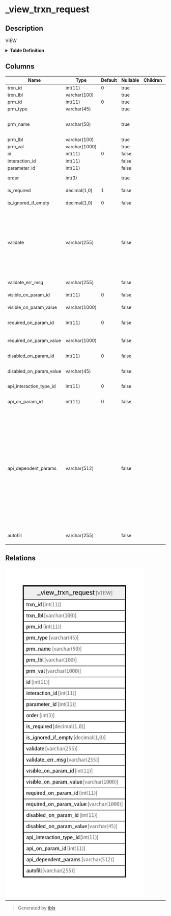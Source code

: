 # _view_trxn_request

## Description

VIEW

<details>
<summary><strong>Table Definition</strong></summary>

```sql
CREATE VIEW _view_trxn_request AS (select `i`.`id` AS `trxn_id`,`i`.`label` AS `trxn_lbl`,`p`.`id` AS `prm_id`,`t`.`name` AS `prm_type`,`p`.`name` AS `prm_name`,`p`.`label` AS `prm_lbl`,`p`.`value` AS `prm_val`,`r`.`id` AS `id`,`r`.`interaction_id` AS `interaction_id`,`r`.`parameter_id` AS `parameter_id`,`r`.`order` AS `order`,`r`.`is_required` AS `is_required`,`r`.`is_ignored_if_empty` AS `is_ignored_if_empty`,`r`.`validate` AS `validate`,`r`.`validate_err_msg` AS `validate_err_msg`,`r`.`visible_on_param_id` AS `visible_on_param_id`,`r`.`visible_on_param_value` AS `visible_on_param_value`,`r`.`required_on_param_id` AS `required_on_param_id`,`r`.`required_on_param_value` AS `required_on_param_value`,`r`.`disabled_on_param_id` AS `disabled_on_param_id`,`r`.`disabled_on_param_value` AS `disabled_on_param_value`,`r`.`api_interaction_type_id` AS `api_interaction_type_id`,`r`.`api_on_param_id` AS `api_on_param_id`,`r`.`api_dependent_params` AS `api_dependent_params`,`r`.`autofill` AS `autofill` from (((`transaction_framework`.`request_structure` `r` left join `transaction_framework`.`parameters` `p` on((`r`.`parameter_id` = `p`.`id`))) left join `transaction_framework`.`parameter_types` `t` on((`p`.`parameter_type_id` = `t`.`id`))) left join `transaction_framework`.`interactions` `i` on((`r`.`interaction_id` = `i`.`id`))) order by `i`.`id`,`r`.`order`)
```

</details>

## Columns

| Name | Type | Default | Nullable | Children | Parents | Comment |
| ---- | ---- | ------- | -------- | -------- | ------- | ------- |
| trxn_id | int(11) | 0 | true |  |  |  |
| trxn_lbl | varchar(100) |  | true |  |  |  |
| prm_id | int(11) | 0 | true |  |  |  |
| prm_type | varchar(45) |  | true |  |  |  |
| prm_name | varchar(50) |  | true |  |  | Parameter name to be sent as name/value pair to the server. If blank, the parameter is not sent to the server. |
| prm_lbl | varchar(100) |  | true |  |  |  |
| prm_val | varchar(1000) |  | true |  |  |  |
| id | int(11) | 0 | false |  |  |  |
| interaction_id | int(11) |  | false |  |  |  |
| parameter_id | int(11) |  | false |  |  |  |
| order | int(3) |  | true |  |  | Order number in which the request parameters should be displayed |
| is_required | decimal(1,0) | 1 | false |  |  | Is it mandatory to provide a value for this field? |
| is_ignored_if_empty | decimal(1,0) | 0 | false |  |  | Do not send the parameter in HTTP request if the value is empty |
| validate | varchar(255) |  | false |  |  | Custom validation expression. Use {} for current field's value. Use {param-name} to use another parameter's value.<br>Supports LISP like notation in JSON ARRAY format. First item in array is function name and next items are the operands.<br>Eg: (this-field>amount && this-field<=max_amount) will be written as: ['&&',  ['>',{},{amount}], ['<=',{},{max_amount}]] |
| validate_err_msg | varchar(255) |  | false |  |  | Error message to show when the validation fails |
| visible_on_param_id | int(11) | 0 | false |  |  | id of PARAMETER on which the visibility of this PARAMETER depends |
| visible_on_param_value | varchar(1000) |  | false |  |  | value of PARAMETER on which the visibility of this PARAMETER depends |
| required_on_param_id | int(11) | 0 | false |  |  | id of PARAMETER on which the optionality of this PARAMETER depends |
| required_on_param_value | varchar(1000) |  | false |  |  | value of PARAMETER on which the optionality of this PARAMETER depends |
| disabled_on_param_id | int(11) | 0 | false |  |  | id of PARAMETER based on which this PARAMETER is enabled/disabled |
| disabled_on_param_value | varchar(45) |  | false |  |  | value of PARAMETER based on which this PARAMETER is enabled/disabled |
| api_interaction_type_id | int(11) | 0 | false |  |  | interaction_type_id for making a API call to modify this field in real time |
| api_on_param_id | int(11) | 0 | false |  |  | id of PARAMETER on which the API call depends. API is called every time that parameter changes |
| api_dependent_params | varchar(512) |  | false |  |  | Structure to define dependent parameters, map current parameter name with API parameter name and define constraints. Eg:<br>{<br>  "utility_acc_no": {                                            // Call this API if utility_acc_no changes<br>        "api_param_name":"mobile_number",        // Send value of utility_acc_no as mobile_number to the API (map utility_acc_no to mobile_number)<br>        "length_max":4,                                         // Do not call API if length of utility_acc_no > 4<br>        "length_min":4                                           // Do not call API if length of utility_acc_no < 4<br>  },<br><br>  "service_type":{}                                             // Also call API if service_type changes. No mapping or constraints<br>} |
| autofill | varchar(255) |  | false |  |  | Comma separated list of values to show as autofill. Eg: "1000,2000,5000" for amount field. |

## Relations

![er](_view_trxn_request.png)

---

> Generated by [tbls](https://github.com/k1LoW/tbls)
